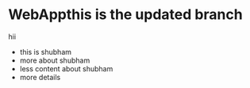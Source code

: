 # WebAppthis is the updated branch
hii
* this is shubham
* more about shubham
* less content about shubham
* more details
